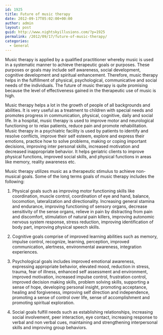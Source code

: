 ```yaml
---
id: 1925
title: Future of music therapy
date: 2012-09-17T05:02:00+00:00
author: admin
layout: post
guid: http://www.nightskyillusions.com/?p=1925
permalink: /2012/09/17/future-of-music-therapy/
categories:
  - General
---
```

Music therapy is applied by a qualified practitioner whereby music is used in a systematic manner to achieve therapeutic goals or purposes. These purposes or goals may include self awareness, social development, cognitive development and spiritual enhancement. Therefore, music therapy helps in the fulfillment of physical, psychological, communicative and social needs of the individuals. The future of music therapy is quite promising because the level of effectiveness gained in the therapeutic use of music is high.

Music therapy helps a lot in the growth of people of all backgrounds and abilities. It is very useful as a treatment to children with special needs and promotes progress in communication, physical, cognitive, daily and social life. In a hospital, music therapy is used to improve motor and neurological functioning or to relax patients, reduce pain and promote rehabilitation. Music therapy in a psychiatric facility is used by patients to identify and resolve conflicts, improve their self esteem, explore and express their emotions, practice how to solve problems, making or coping important decisions, improving inter personal skills, increased motivation and decreased inappropriate behavior. It helps geriatric clients to improve physical functions, improved social skills, and physical functions in areas like memory, reality awareness etc.

Music therapy utilizes music as a therapeutic stimulus to achieve non-musical goals. Some of the long terms goals of music therapy includes the following:

1. Physical goals such as improving motor functioning skills like coordination, muscle control, coordination of eye and hand, balance, locomotion, lateralization and directionality. Increasing general stamina and endurance, improving functioning of sensory organs, decrease sensitivity of the sense organs, relieve in pain by distracting from pain and discomfort, stimulation of natural pain killers, improving autonomic nervous system response, stress reduction, improving identification of body part, improving physical speech skills.

2. Cognitive goals comprise of improved learning abilities such as memory, impulse control, recognize, learning, perception, improved communication, alertness, environmental awareness, integration experiences.

3. Psychological goals includes improved emotional awareness, expressing appropriate behavior, elevated mood, reduction in stress, trauma, fear of illness, enhanced self assessment and environment, improved motivation, increased impulse control, frustration control, improved decision making skills, problem solving skills, supporting a sense of hope, developing personal insight, promoting acceptance, healing and forgiveness, improving self direction and independence, promoting a sense of control over life, sense of accomplishment and promoting spiritual exploration.

4. Social goals fulfill needs such as establishing relationships, increasing social involvement, peer interaction, eye contact, increasing response to verbal and non verbal cues, maintaining and strengthening interpersonal skills and improving group behaviors.